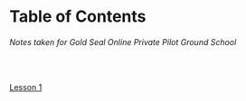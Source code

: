 # Table of Contents
###### Notes taken for Gold Seal Online Private Pilot Ground School
<br />

[Lesson 1]()